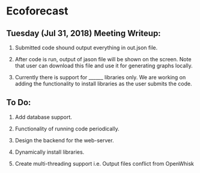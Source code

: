 # Ecoforecast


## Tuesday (Jul 31, 2018) Meeting Writeup:

1. Submitted code shound output everything in out.json file. 

2. After code is run, output of jason file will be shown on the screen. Note that user can download this file and use it for generating graphs locally. 

3. Currently there is support for ______ libraries only. We are working on adding the functionality to install libraries as the user submits the code. 



## To Do:

1. Add database support. 

2. Functionality of running code periodically. 

3. Design the backend for the web-server. 

4. Dynamically install libraries. 

5. Create multi-threading support i.e. Output files conflict from OpenWhisk

